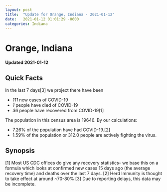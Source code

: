 ```yaml
---
layout: post
title:  "Update for Orange, Indiana - 2021-01-12"
date:   2021-01-12 01:01:29 -0600
categories: Indiana
---
```


# Orange, Indiana
#### Updated 2021-01-12

## Quick Facts

In the last 7 days[3] we project there have been
- *111* new cases of COVID-19
- *1* people have died of COVID-19
- *36* people have recovered from COVID-19[1]

The population in this census area is 19646. By our calculations:
- 7.26% of the population have had COVID-19.[2]
- 1.59% of the population or 312.0 people are actively fighting the virus.

## Synopsis




[1] Most US CDC offices do give any recovery statistics- we base this on a formula which looks at confirmed new cases
15 days ago (the average recovery time) and deaths over the last 7 days.
[2] Herd Immunity is thought to take effect at around ~70-80%
[3] Due to reporting delays, this data may be incomplete. 
    
